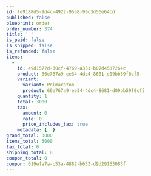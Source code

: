 ```yaml
---
id: fe9188d5-9d4c-4922-95a8-99c3d56e64cd
published: false
blueprint: order
order_number: 374
title: ' '
is_paid: false
is_shipped: false
is_refunded: false
items:
  -
    id: e9d1577d-30cf-4769-a351-b07d4587264c
    product: 66e767a9-ee34-4dc4-8681-d09bb59f0cf5
    variant:
      variant: Polmaraton
      product: 66e767a9-ee34-4dc4-8681-d09bb59f0cf5
    quantity: 1
    total: 3000
    tax:
      amount: 0
      rate: 0
      price_includes_tax: true
    metadata: {  }
grand_total: 3000
items_total: 3000
tax_total: 0
shipping_total: 0
coupon_total: 0
coupon: 619efa7a-c53a-4882-b653-d9d29163083f
---
```

